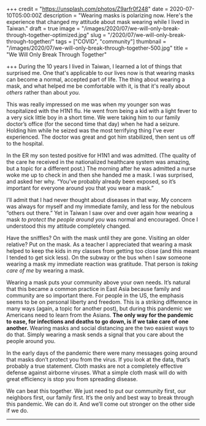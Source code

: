+++
credit = "https://unsplash.com/photos/Z9arfr0f248"
date = 2020-07-10T05:00:00Z
description = "Wearing masks is polarizing now. Here's the experience that changed my attitude about mask wearing while I lived in Taiwan."
draft = true
image = "/images/2020/07/we-will-only-break-through-together-optimized.jpg"
slug = "/2020/07/we-will-only-break-through-together/"
tags = ["COVID", "community"]
thumbnail = "/images/2020/07/we-will-only-break-through-together-500.jpg"
title = "We Will Only Break Through Together"

+++
During the 10 years I lived in Taiwan, I learned a lot of things that surprised me. One that's applicable to our lives now is that wearing masks can become a normal, accepted part of life. The thing about wearing a mask, and what helped me be comfortable with it, is that it's really about _others_ rather than about _you._

This was really impressed on me was when my younger son was hospitalized with the H1N1 flu. He went from being a kid with a light fever to a very sick little boy in a short time. We were taking him to our family doctor’s office (for the second time that day) when he had a seizure. Holding him while he seized was the most terrifying thing I’ve ever experienced. The doctor was great and got him stabilized, then sent us off to the hospital.

In the ER my son tested positive for H1N1 and was admitted. (The quality of the care he received in the nationalized healthcare system was amazing, but a topic for a different post.) The morning after he was admitted a nurse woke me up to check in and then she handed me a mask. I was surprised, and asked her why. “You’ve probably already been exposed, so it’s important for everyone around you that you wear a mask.”

I’ll admit that I had never thought about diseases in that way. My concern was always for myself and my immediate family, and less for the nebulous “others out there.” Yet in Taiwan I saw over and over again how wearing a mask _to protect the people around you_ was normal and encouraged. Once I understood this my attitude completely changed.

Have the sniffles? On with the mask until they are gone. Visiting an older relative? Put on the mask. As a teacher I appreciated that wearing a mask helped to keep the kids in my classes from getting too close (and this meant I tended to get sick less). On the subway or the bus when I saw someone wearing a mask my immediate reaction was gratitude. That person is _taking care of me_ by wearing a mask.

Wearing a mask puts your community above your own needs. It’s natural that this became a common practice in East Asia because family and community are so important there. For people in the US, the emphasis seems to be on personal liberty and freedom. This is a striking difference in many ways (again, a topic for another post), but during this pandemic we Americans need to learn from the Asians. **The only way for the pandemic to ease, for infections and deaths to go down, is if we take care of one another.** Wearing masks and social distancing are the two easiest ways to do that. Simply wearing a mask sends a signal that you care about the people around you.

In the early days of the pandemic there were many messages going around that masks don’t protect you from the virus. If you look at the data, that’s probably a true statement. Cloth masks are not a completely effective defense against airborne viruses. What a simple cloth mask will do with great efficiency is stop you from spreading disease.

We can beat this together. We just need to put our community first, our neighbors first, our family first. It’s the only and best way to break through this pandemic. We can do it. And we’ll come out stronger on the other side if we do.

***